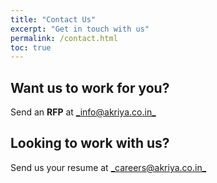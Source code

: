 ```yaml
---
title: "Contact Us"
excerpt: "Get in touch with us"
permalink: /contact.html
toc: true
---
```



## Want us to work for you?
Send an **RFP** at [_info@akriya.co.in_](mailto:info@akriya.co.in)


## Looking to work with us?
Send us your resume at [_careers@akriya.co.in_](mailto:careers@akriya.co.in)

